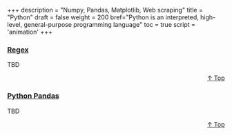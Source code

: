 +++
description = "Numpy, Pandas, Matplotlib, Web scraping"
title = "Python"
draft = false
weight = 200
bref="Python is an interpreted, high-level, general-purpose programming language"
toc = true
script = 'animation'
+++

<h3 class="section-head" id="h-Section1"><a href="#h-Section1">Regex</a></h3>
  <p>TBD</p>
<div style="text-align:right"> <a href="#top">&#8593; Top</a></div>

<h3 class="section-head" id="h-Section2"><a href="#h-Section2">Python Pandas</a></h3>
  <p>TBD</p>
  <div style="text-align:right"> <a href="#top">&#8593; Top</a></div>